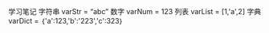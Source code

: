 学习笔记
字符串
varStr = “abc”
数字
varNum = 123
列表
varList = [1,'a',2]
字典
varDict = ｛'a':123,'b':'223','c':323｝
